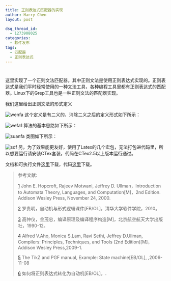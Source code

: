 ```yaml
---
title: 正则表达式匹配器的实现
author: Harry Chen
layout: post

dsq_thread_id:
  - 1273908025
categories:
  - 软件发布
tags:
  - 匹配器
  - 正则表达式
---
```

# 

这里实现了一个正则文法匹配器。其中正则文法是使用正则表达式实现的。正则表达式是我们平时经常使用的一种文法工具，各种编程工具里都有正则表达式的匹配器。Linux下的Grep工具也是一种正则文法的匹配器实现。

我们这里给出正则文法的形式定义

![wenfa][1] 这个定义是有二义的，消除二义之后的定义形式如下所示：

![wefa1][2] 算法的基本思路如下所示：

![suanfa][3] 类图如下所示：

![sdf][4] 另，为了效果能更友好，使用了Latex的几个宏包，无法打包进代码里，所以想要运行请安装CTex套装，代码在CTex2.5以上版本运行通过。

文档和可执行文件[这里][5]下载，代码[这里][6]下载。

> 参考文献:
>
> [1] John E. Hopcroft, Rajeev Motwani, Jeffrey D. Ullman，Introduction to Automata Theory, Languages, and Computation[M]，2nd Edition. Addison Wesley Press, November 24, 2000.
>
> [2] 罗贵明，自动机与形式逻辑课件[EB/OL]，清华大学软件学院，2010。
>
> [3] 高仲仪，金茂忠，编译原理及编译程序构造[M]，北京航空航天大学出版社，1990-12。
>
> [4] Alfred V.Aho, Monica S.Lam, Ravi Sethi, Jeffrey D.Ullman, Compilers: Principles, Techniques, and Tools (2nd Edition)[M]，Addison Wesley Press,2009-1.
>
> [5] The TikZ and PGF manual, Example: State machine[EB/OL],  ,2006-11-08
>
> [6] 如何将正则表达式转化为自动机[EB/OL]，.

   [1]: http://www.roybit.com/wp-content/uploads/2011/03/wenfa_thumb.jpg (wenfa)
   [2]: http://www.roybit.com/wp-content/uploads/2011/03/wefa1_thumb.jpg (wefa1)
   [3]: http://www.roybit.com/wp-content/uploads/2011/03/suanfa_thumb.png (suanfa)
   [4]: http://www.roybit.com/wp-content/uploads/2011/03/sdf_thumb.jpg (sdf)
   [5]: http://www.roybit.com/wp-content/uploads/2011/03/%E5%8F%AF%E6%89%A7%E8%A1%8C%E6%96%87%E4%BB%B6%E5%92%8C%E6%96%87%E6%A1%A3.rar
   [6]: http://www.roybit.com/wp-content/uploads/2011/03/%E4%BB%A3%E7%A0%81.rar
